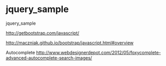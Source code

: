 jquery_sample
=============

jquery_sample

http://getbootstrap.com/javascript/

http://maczniak.github.io/bootstrap/javascript.html#overview

Autocomplete
http://www.webdesignerdepot.com/2012/05/foxycomplete-advanced-autocomplete-search-images/

